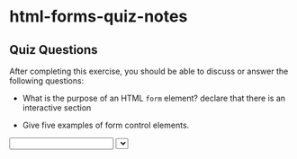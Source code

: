 # html-forms-quiz-notes

## Quiz Questions

After completing this exercise, you should be able to discuss or answer the following questions:

- What is the purpose of an HTML `form` element?
declare that there is an interactive section

- Give five examples of form control elements.
<input>
<label>
<select>
<textarea>
<button>

- Give three examples of `type` attribute values for HTML `<input>` elements.
<button>
<textarea>
<datalist>

- Is an HTML `<input>` element a block element or an inline element?
inline

## Notes

All student notes should be written here.


How to write `Code Examples` in markdown

for JS:
```javascript
const data = "Howdy"
```

for HTML:
```html
<div>
  <p>This is text content</p>
</div>
```

for CSS:
```css
div {
  width:100%
}
```
